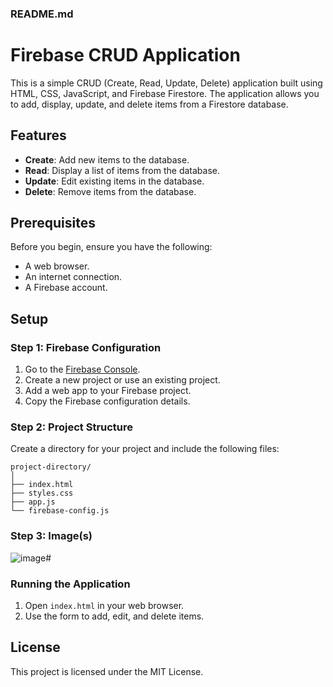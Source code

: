 ### README.md

# Firebase CRUD Application

This is a simple CRUD (Create, Read, Update, Delete) application built using HTML, CSS, JavaScript, and Firebase Firestore. The application allows you to add, display, update, and delete items from a Firestore database.

## Features

- **Create**: Add new items to the database.
- **Read**: Display a list of items from the database.
- **Update**: Edit existing items in the database.
- **Delete**: Remove items from the database.

## Prerequisites

Before you begin, ensure you have the following:

- A web browser.
- An internet connection.
- A Firebase account.

## Setup

### Step 1: Firebase Configuration

1. Go to the [Firebase Console](https://console.firebase.google.com/).
2. Create a new project or use an existing project.
3. Add a web app to your Firebase project.
4. Copy the Firebase configuration details.

### Step 2: Project Structure

Create a directory for your project and include the following files:

```
project-directory/
│
├── index.html
├── styles.css
├── app.js
└── firebase-config.js
```

### Step 3: Image(s)
![image](https://github.com/Qharny/Qharny/assets/107959408/cb3850ff-739f-4146-a1ee-84d482e18351)#

### Running the Application

1. Open `index.html` in your web browser.
2. Use the form to add, edit, and delete items.

## License

This project is licensed under the MIT License.